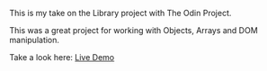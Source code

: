 This is my take on the Library project with The Odin Project.

This was a great project for working with Objects, Arrays and DOM manipulation.

Take a look here: [Live Demo](https://dasbobbit.github.io/library/)